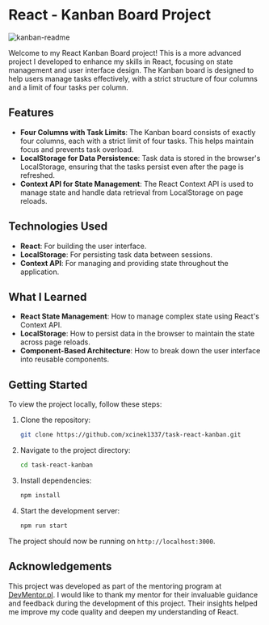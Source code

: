 # React - Kanban Board Project

![kanban-readme](https://github.com/xcinek1337/task-react-kanban/assets/125750465/990fcb2c-4529-4da4-b8e9-52fae4a14602)

Welcome to my React Kanban Board project! This is a more advanced project I developed to enhance my skills in React, focusing on state management and user interface design. The Kanban board is designed to help users manage tasks effectively, with a strict structure of four columns and a limit of four tasks per column.

## Features

- **Four Columns with Task Limits**: The Kanban board consists of exactly four columns, each with a strict limit of four tasks. This helps maintain focus and prevents task overload.
- **LocalStorage for Data Persistence**: Task data is stored in the browser's LocalStorage, ensuring that the tasks persist even after the page is refreshed.
- **Context API for State Management**: The React Context API is used to manage state and handle data retrieval from LocalStorage on page reloads.

## Technologies Used

- **React**: For building the user interface.
- **LocalStorage**: For persisting task data between sessions.
- **Context API**: For managing and providing state throughout the application.

## What I Learned

- **React State Management**: How to manage complex state using React's Context API.
- **LocalStorage**: How to persist data in the browser to maintain the state across page reloads.
- **Component-Based Architecture**: How to break down the user interface into reusable components.

## Getting Started

To view the project locally, follow these steps:

1. Clone the repository:
    ```sh
    git clone https://github.com/xcinek1337/task-react-kanban.git
    ```
2. Navigate to the project directory:
    ```sh
    cd task-react-kanban
    ```
3. Install dependencies:
    ```sh
    npm install
    ```
4. Start the development server:
    ```sh
    npm run start
    ```

The project should now be running on `http://localhost:3000`.

## Acknowledgements

This project was developed as part of the mentoring program at [DevMentor.pl](https://devmentor.pl). I would like to thank my mentor for their invaluable guidance and feedback during the development of this project. Their insights helped me improve my code quality and deepen my understanding of React.
